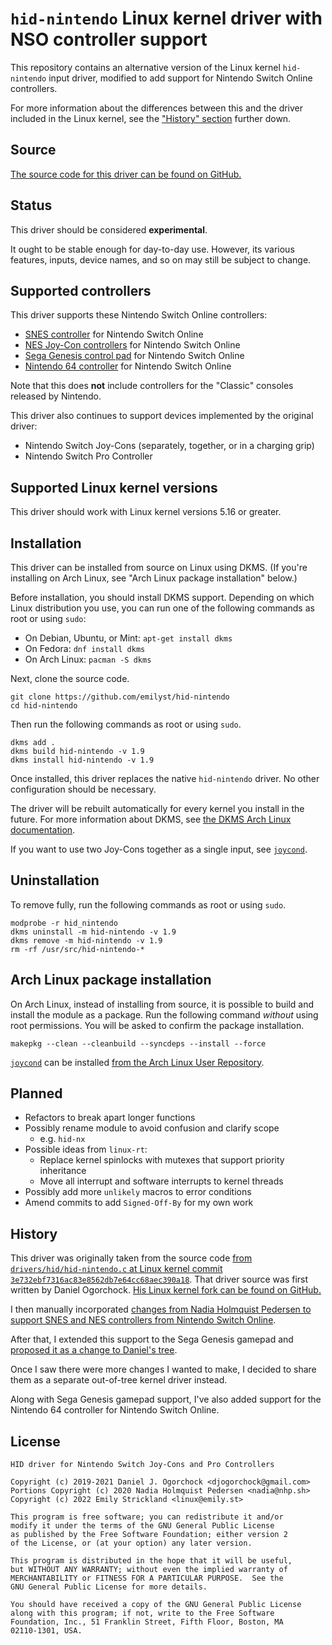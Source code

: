 `hid-nintendo` Linux kernel driver with NSO controller support
==============================================================

This repository contains an alternative version of the Linux kernel `hid-nintendo` input driver, modified to add support for Nintendo Switch Online controllers.

For more information about the differences between this and the driver included in the Linux kernel, see the ["History" section] further down.


Source
------

[The source code for this driver can be found on GitHub.]


Status
------

This driver should be considered **experimental**.

It ought to be stable enough for day-to-day use. However, its various features, inputs, device names, and so on may still be subject to change.


Supported controllers
---------------------

This driver supports these Nintendo Switch Online controllers:

* [SNES controller] for Nintendo Switch Online
* [NES Joy-Con controllers] for Nintendo Switch Online
* [Sega Genesis control pad] for Nintendo Switch Online
* [Nintendo 64 controller] for Nintendo Switch Online

Note that this does **not** include controllers for the "Classic" consoles released by Nintendo.

This driver also continues to support devices implemented by the original driver:

* Nintendo Switch Joy-Cons (separately, together, or in a charging grip)
* Nintendo Switch Pro Controller


Supported Linux kernel versions
-------------------------------

This driver should work with Linux kernel versions 5.16 or greater.


Installation
------------

This driver can be installed from source on Linux using DKMS. (If you're installing on Arch Linux, see "Arch Linux package installation" below.)

Before installation, you should install DKMS support. Depending on which Linux distribution you use, you can run one of the following commands as root or using `sudo`:

* On Debian, Ubuntu, or Mint:   `apt-get install dkms`
* On Fedora:                    `dnf install dkms`
* On Arch Linux:                `pacman -S dkms`

Next, clone the source code.

    git clone https://github.com/emilyst/hid-nintendo
    cd hid-nintendo

Then run the following commands as root or using `sudo`.

    dkms add .
    dkms build hid-nintendo -v 1.9
    dkms install hid-nintendo -v 1.9

Once installed, this driver replaces the native `hid-nintendo` driver. No other configuration should be necessary.

The driver will be rebuilt automatically for every kernel you install in the future. For more information about DKMS, see [the DKMS Arch Linux documentation].

If you want to use two Joy-Cons together as a single input, see [`joycond`].


Uninstallation
--------------

To remove fully, run the following commands as root or using `sudo`.

    modprobe -r hid_nintendo
    dkms uninstall -m hid-nintendo -v 1.9
    dkms remove -m hid-nintendo -v 1.9
    rm -rf /usr/src/hid-nintendo-*


Arch Linux package installation
-------------------------------

On Arch Linux, instead of installing from source, it is possible to build and install the module as a package. Run the following command *without* using root permissions. You will be asked to confirm the package installation.

    makepkg --clean --cleanbuild --syncdeps --install --force

[`joycond`] can be installed [from the Arch Linux User Repository].


Planned
-------

* Refactors to break apart longer functions
* Possibly rename module to avoid confusion and clarify scope
  * e.g. `hid-nx`
* Possible ideas from `linux-rt`:
  * Replace kernel spinlocks with mutexes that support priority inheritance
  * Move all interrupt and software interrupts to kernel threads
* Possibly add more `unlikely` macros to error conditions
* Amend commits to add `Signed-Off-By` for my own work


History
-------

This driver was originally taken from the source code [from `drivers/hid/hid-nintendo.c` at Linux kernel commit `3e732ebf7316ac83e8562db7e64cc68aec390a18`]. That driver source was first written by Daniel Ogorchock. [His Linux kernel fork can be found on GitHub.]

I then manually incorporated [changes from Nadia Holmquist Pedersen to support SNES and NES controllers from Nintendo Switch Online].

After that, I extended this support to the Sega Genesis gamepad and [proposed it as a change to Daniel's tree].

Once I saw there were more changes I wanted to make, I decided to share them as a separate out-of-tree kernel driver instead.

Along with Sega Genesis gamepad support, I've also added support for the Nintendo 64 controller for Nintendo Switch Online.


License
-------

    HID driver for Nintendo Switch Joy-Cons and Pro Controllers

    Copyright (c) 2019-2021 Daniel J. Ogorchock <djogorchock@gmail.com>
    Portions Copyright (c) 2020 Nadia Holmquist Pedersen <nadia@nhp.sh>
    Copyright (c) 2022 Emily Strickland <linux@emily.st>

    This program is free software; you can redistribute it and/or
    modify it under the terms of the GNU General Public License
    as published by the Free Software Foundation; either version 2
    of the License, or (at your option) any later version.

    This program is distributed in the hope that it will be useful,
    but WITHOUT ANY WARRANTY; without even the implied warranty of
    MERCHANTABILITY or FITNESS FOR A PARTICULAR PURPOSE.  See the
    GNU General Public License for more details.

    You should have received a copy of the GNU General Public License
    along with this program; if not, write to the Free Software
    Foundation, Inc., 51 Franklin Street, Fifth Floor, Boston, MA
    02110-1301, USA.


["History" section]: #history
[The source code for this driver can be found on GitHub.]: https://github.com/emilyst/hid-nintendo
[SNES controller]: https://www.nintendo.com/store/products/super-nintendo-entertainment-system-controller/
[NES Joy-Con controllers]: https://www.nintendo.com/store/products/nintendo-entertainment-system-controllers/
[Sega Genesis control pad]: https://www.nintendo.com/store/products/sega-genesis-control-pad/
[Nintendo 64 controller]: https://www.nintendo.com/store/products/nintendo-64-controller/
[the DKMS Arch Linux documentation]: https://wiki.archlinux.org/title/Dynamic_Kernel_Module_Support
[`joycond`]: https://github.com/DanielOgorchock/joycond
[from the Arch Linux User Repository]: https://aur.archlinux.org/packages/joycond-git
[from `drivers/hid/hid-nintendo.c` at Linux kernel commit `3e732ebf7316ac83e8562db7e64cc68aec390a18`]: https://github.com/torvalds/linux/blob/3e732
[His Linux kernel fork can be found on GitHub.]: https://github.com/DanielOgorchock/linux
[changes from Nadia Holmquist Pedersen to support SNES and NES controllers from Nintendo Switch Online]: https://
[proposed it as a change to Daniel's tree]: https://github.com/DanielOgorchock/linux/pull/35
